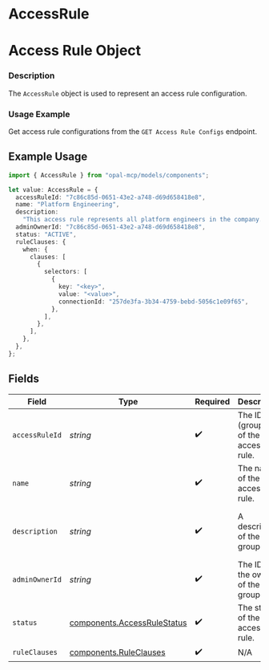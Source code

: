 # AccessRule

# Access Rule Object
### Description
The `AccessRule` object is used to represent an access rule configuration.

### Usage Example
Get access rule configurations from the `GET Access Rule Configs` endpoint.

## Example Usage

```typescript
import { AccessRule } from "opal-mcp/models/components";

let value: AccessRule = {
  accessRuleId: "7c86c85d-0651-43e2-a748-d69d658418e8",
  name: "Platform Engineering",
  description:
    "This access rule represents all platform engineers in the company.",
  adminOwnerId: "7c86c85d-0651-43e2-a748-d69d658418e8",
  status: "ACTIVE",
  ruleClauses: {
    when: {
      clauses: [
        {
          selectors: [
            {
              key: "<key>",
              value: "<value>",
              connectionId: "257de3fa-3b34-4759-bebd-5056c1e09f65",
            },
          ],
        },
      ],
    },
  },
};
```

## Fields

| Field                                                                      | Type                                                                       | Required                                                                   | Description                                                                | Example                                                                    |
| -------------------------------------------------------------------------- | -------------------------------------------------------------------------- | -------------------------------------------------------------------------- | -------------------------------------------------------------------------- | -------------------------------------------------------------------------- |
| `accessRuleId`                                                             | *string*                                                                   | :heavy_check_mark:                                                         | The ID (group ID) of the access rule.                                      | 7c86c85d-0651-43e2-a748-d69d658418e8                                       |
| `name`                                                                     | *string*                                                                   | :heavy_check_mark:                                                         | The name of the access rule.                                               | Platform Engineering                                                       |
| `description`                                                              | *string*                                                                   | :heavy_check_mark:                                                         | A description of the group.                                                | This access rule represents all platform engineers in the company.         |
| `adminOwnerId`                                                             | *string*                                                                   | :heavy_check_mark:                                                         | The ID of the owner of the group.                                          | 7c86c85d-0651-43e2-a748-d69d658418e8                                       |
| `status`                                                                   | [components.AccessRuleStatus](../../models/components/accessrulestatus.md) | :heavy_check_mark:                                                         | The status of the access rule.                                             | ACTIVE                                                                     |
| `ruleClauses`                                                              | [components.RuleClauses](../../models/components/ruleclauses.md)           | :heavy_check_mark:                                                         | N/A                                                                        |                                                                            |